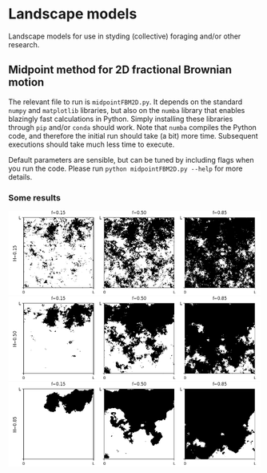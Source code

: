 # Landscape models 
Landscape models for use in styding (collective) foraging and/or other research.

## Midpoint method for 2D fractional Brownian motion 
The relevant file to run is `midpointFBM2D.py`.
It depends on the standard `numpy` and `matplotlib` libraries, but also on the `numba` library that enables blazingly fast calculations in Python. 
Simply installing these libraries through `pip` and/or `conda` should work. 
Note that `numba` compiles the Python code, and therefore the initial run should take (a bit) more time. 
Subsequent executions should take much less time to execute. 

Default parameters are sensible, but can be tuned by including flags when you run the code. 
Please run `python midpointFBM2D.py --help` for more details.

### Some results
![H0-15](figures/landscape_H0.15.png)
![H0-50](figures/landscape_H0.50.png) 
![H0-85](figures/landscape_H0.85.png) 